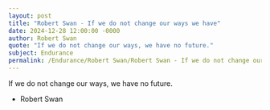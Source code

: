 ```yaml
---
layout: post
title: "Robert Swan - If we do not change our ways we have"
date: 2024-12-28 12:00:00 -0000
author: Robert Swan
quote: "If we do not change our ways, we have no future."
subject: Endurance
permalink: /Endurance/Robert Swan/Robert Swan - If we do not change our ways we have
---
```


If we do not change our ways, we have no future.

- Robert Swan
